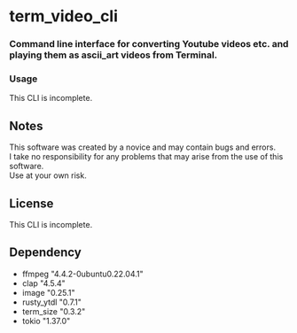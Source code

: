 # term_video_cli
### Command line interface for converting Youtube videos etc. and playing them as ascii_art videos from Terminal.

### Usage
This CLI is incomplete.

## Notes
This software was created by a novice and may contain bugs and errors.  
I take no responsibility for any problems that may arise from the use of this software.  
Use at your own risk.

## License
This CLI is incomplete.

## Dependency
* ffmpeg      "4.4.2-0ubuntu0.22.04.1"
* clap        "4.5.4"
* image       "0.25.1"
* rusty_ytdl  "0.7.1"
* term_size   "0.3.2"
* tokio       "1.37.0"